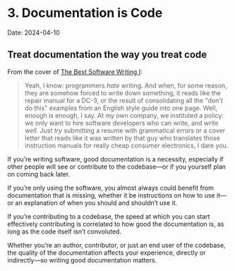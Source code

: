 # 3. Documentation is Code

Date: 2024-04-10

## Treat documentation the way you treat code

From the cover of [The Best Software Writing I](https://www.amazon.com/Best-Software-Writing-Selected-Introduced/dp/1590595009):

> Yeah, I know: programmers *hate* writing. And when, for some reason, they are somehow forced to write down something, it reads like the repair manual for a DC-3, or the result of consolidating all the "don't do this" examples from an English style guide into one page.
> Well, enough is enough, I say.
> At my own company, we instituted a policy: we only want to hire software developers who can write, and write *well*. Just *try* submitting a resume with grammatical errors or a cover letter that reads like it was written by that guy who translates those instruction manuals for really cheap consumer electronics, I dare you.

If you’re writing software, good documentation is a necessity, especially if other people will see or contribute to the codebase—or if you yourself plan on coming back later.

If you’re only using the software, you almost always could benefit from documentation that is missing, whether it be instructions on how to use it—or an explanation of when you should and shouldn’t use it.

If you’re contributing to a codebase, the speed at which you can start effectively contributing is correlated to how good the documentation is, as long as the code itself isn’t convoluted.

Whether you’re an author, contributor, or just an end user of the codebase, the quality of the documentation affects your experience, directly or indirectly—so writing good documentation matters.